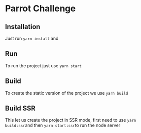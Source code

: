 # Parrot Challenge

## Installation

Just run `yarn install` and 

## Run
To run the project just use `yarn start`

## Build
To create the static version of the project we use `yarn build`
 
## Build SSR

This let us create the project in SSR mode, first need to use `yarn build:ssr`and then `yarn start:ssr`to run the node server
